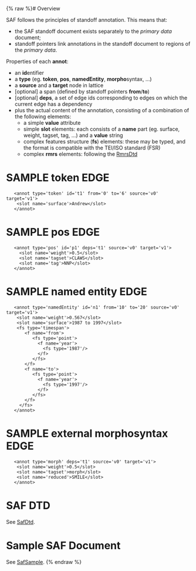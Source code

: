 {% raw %}# Overview

SAF follows the principles of standoff annotation. This means that:

- the SAF standoff document exists separately to the *primary data*
document;
- standoff pointers link annotations in the standoff document to
regions of the *primary data*.

Properties of each **annot**:

- an **id**entifier
- a **type** (eg. **token**, **pos**, **namedEntity**,
**morpho**syntax, ...)
- a **source** and a **target** node in lattice
- \[optional\] a span (defined by standoff pointers **from**/**to**)
- \[optional\] **deps**, a set of edge ids corresponding to edges on
which the current edge has a dependency
- plus the actual content of the annotation, consisting of a
combination of the following elements:
  - a simple **value** attribute
  - simple **slot** elements: each consists of a **name** part (eg.
surface, weight, tagset, tag, ...) and a **value** string
  - complex features structure (**fs**) elements: these may be
typed, and the format is compatible with the TEI/ISO standard
(FSR)
  - complex **rmrs** elements: following the [RmrsDtd](https://github.com/delph-in/docs/tree/main/schemas)

# SAMPLE token EDGE

       <annot type='token' id='t1' from='0' to='6' source='v0' target='v1'>
        <slot name='surface'>Andrew</slot>
       </annot>

# SAMPLE pos EDGE

       <annot type='pos' id='p1' deps='t1' source='v0' target='v1'>
         <slot name='weight'>0.5</slot>
         <slot name='tagset'>CLAWS</slot>
         <slot name='tag'>NNP</slot>
       </annot>

# SAMPLE named entity EDGE

       <annot type='namedEntity' id='n1' from='10' to='20' source='v0' target='v1'>
        <slot name='weight'>0.567</slot>
        <slot name='surface'>1987 to 1997</slot>
        <fs type='timespan'>
           <f name='from'>
              <fs type='point'>
                <f name='year'>
                  <fs type='1987'/>
                </f>
              </fs>
           </f>
           <f name='to'>
              <fs type='point'>
                <f name='year'>
                  <fs type='1997'/>
                </f>
              </fs>
           </f>
         </fs>
       </annot>

# SAMPLE external morphosyntax EDGE

       <annot type='morph' deps='t1' source='v0' target='v1'>
        <slot name='weight'>0.5</slot>
        <slot name='tagset'>morph</slot>
        <slot name='reduced'>SMILE</slot>
       </annot>

# SAF DTD

See [SafDtd](https://delph-in.github.io/docs/tools/SafDtd).

# Sample SAF Document

See [SafSample](/SafSample).
<update date omitted for speed>{% endraw %}